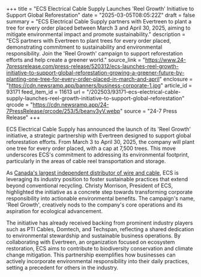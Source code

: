 +++
title = "ECS Electrical Cable Supply Launches 'Reel Growth' Initiative to Support Global Reforestation"
date = "2025-03-05T08:05:22Z"
draft = false
summary = "ECS Electrical Cable Supply partners with Evertreen to plant a tree for every order placed between March 3 and April 30, 2025, aiming to mitigate environmental impact and promote sustainability."
description = "ECS partners with Evertreen to plant trees for every order placed, demonstrating commitment to sustainability and environmental responsibility. Join the 'Reel Growth' campaign to support reforestation efforts and help create a greener world."
source_link = "https://www.24-7pressrelease.com/press-release/520312/ecs-launches-reel-growth-initiative-to-support-global-reforestation-growing-a-greener-future-by-planting-one-tree-for-every-order-placed-in-march-and-april"
enclosure = "https://cdn.newsramp.app/banners/business-corporate-1.jpg"
article_id = 93171
feed_item_id = 11613
url = "/202503/93171-ecs-electrical-cable-supply-launches-reel-growth-initiative-to-support-global-reforestation"
qrcode = "https://cdn.newsramp.app/24-7PressRelease/qrcode/253/5/beanv3yV.webp"
source = "24-7 Press Release"
+++

<p>ECS Electrical Cable Supply has announced the launch of its 'Reel Growth' initiative, a strategic partnership with Evertreen designed to support global reforestation efforts. From March 3 to April 30, 2025, the company will plant one tree for every order placed, with a cap at 7,500 trees. This move underscores ECS's commitment to addressing its environmental footprint, particularly in the areas of cable reel transportation and storage.</p><p>As <a href="https://www.ecswire.com/en-us" rel="nofollow" target="_blank">Canada's largest independent distributor of wire and cable</a>, ECS is leveraging its industry position to foster sustainable practices that extend beyond conventional recycling. Christy Morrison, President of ECS, highlighted the initiative as a concrete step towards transforming corporate responsibility into actionable environmental benefits. The campaign's name, 'Reel Growth', creatively nods to the company's core operations and its aspiration for ecological advancement.</p><p>The initiative has already received backing from prominent industry players such as PTI Cables, Domtech, and Techspan, reflecting a shared dedication to environmental stewardship and sustainable business operations. By collaborating with Evertreen, an organization focused on ecosystem restoration, ECS aims to contribute to biodiversity conservation and climate change mitigation. This partnership exemplifies how businesses can actively incorporate environmental responsibility into their daily practices, setting a precedent for others in the industry.</p>